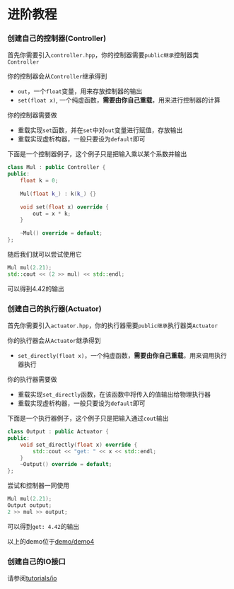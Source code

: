# 进阶教程

### 创建自己的控制器(Controller)

首先你需要引入`controller.hpp`，你的控制器需要`public继承`控制器类`Controller`

你的控制器会从`Controller`继承得到
- `out`，一个`float`变量，用来存放控制器的输出
- `set(float x)`, 一个纯虚函数，**需要由你自己重载**，用来进行控制器的计算

你的控制器需要做
- 重载实现`set`函数，并在`set`中对`out`变量进行赋值，存放输出
- 重载实现虚析构器，一般只要设为`default`即可

下面是一个控制器例子，这个例子只是把输入乘以某个系数并输出
```c++
class Mul : public Controller {
public:
    float k = 0;
    
    Mul(float k_) : k(k_) {}
    
    void set(float x) override {
        out = x * k;
    }
    
    ~Mul() override = default;
};
```
随后我们就可以尝试使用它
```c++
Mul mul(2.21);
std::cout << (2 >> mul) << std::endl;
```
可以得到4.42的输出

### 创建自己的执行器(Actuator)
首先你需要引入`actuator.hpp`，你的执行器需要`public继承`执行器类`Actuator`

你的执行器会从`Actuator`继承得到
- `set_directly(float x)`，一个纯虚函数，**需要由你自己重载**，用来调用执行器执行

你的执行器需要做
- 重载实现`set_directly`函数，在该函数中将传入的值输出给物理执行器
- 重载实现虚析构器，一般只要设为`default`即可

下面是一个执行器例子，这个例子只是把输入通过`cout`输出
```c++
class Output : public Actuator {
public:
    void set_directly(float x) override {
        std::cout << "get: " << x << std::endl;
    }
    ~Output() override = default;
};
```
尝试和控制器一同使用
```c++
Mul mul(2.21);
Output output;
2 >> mul >> output;
```
可以得到`get: 4.42`的输出

以上的demo位于[demo/demo4](../demo/demo4.cpp)

### 创建自己的IO接口
请参阅[tutorials/io](io.md)
